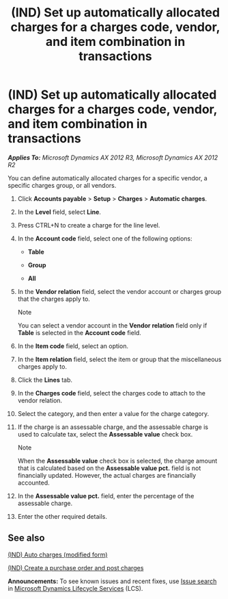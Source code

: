 ﻿---
title: (IND) Set up automatically allocated charges for a charges code, vendor, and item combination in transactions
TOCTitle: (IND) Set up automatically allocated charges for a charges code, vendor, and item combination in transactions
ms:assetid: b85f064a-2c11-4c12-bed1-7f6a0dc6d25f
ms:mtpsurl: https://technet.microsoft.com/en-us/library/JJ664835(v=AX.60)
ms:contentKeyID: 49386165
ms.date: 04/18/2014
mtps_version: v=AX.60
---

# (IND) Set up automatically allocated charges for a charges code, vendor, and item combination in transactions 


_**Applies To:** Microsoft Dynamics AX 2012 R3, Microsoft Dynamics AX 2012 R2_

You can define automatically allocated charges for a specific vendor, a specific charges group, or all vendors.

1.  Click **Accounts payable** \> **Setup** \> **Charges** \> **Automatic charges**.

2.  In the **Level** field, select **Line**.

3.  Press CTRL+N to create a charge for the line level.

4.  In the **Account code** field, select one of the following options:
    
      - **Table**
    
      - **Group**
    
      - **All**

5.  In the **Vendor relation** field, select the vendor account or charges group that the charges apply to.
    

    > [!NOTE]
    > <P>You can select a vendor account in the <STRONG>Vendor relation</STRONG> field only if <STRONG>Table</STRONG> is selected in the <STRONG>Account code</STRONG> field.</P>



6.  In the **Item code** field, select an option.

7.  In the **Item relation** field, select the item or group that the miscellaneous charges apply to.

8.  Click the **Lines** tab.

9.  In the **Charges code** field, select the charges code to attach to the vendor relation.

10. Select the category, and then enter a value for the charge category.

11. If the charge is an assessable charge, and the assessable charge is used to calculate tax, select the **Assessable value** check box.
    

    > [!NOTE]
    > <P>When the <STRONG>Assessable value</STRONG> check box is selected, the charge amount that is calculated based on the <STRONG>Assessable value pct.</STRONG> field is not financially updated. However, the actual charges are financially accounted.</P>



12. In the **Assessable value pct.** field, enter the percentage of the assessable charge.

13. Enter the other required details.

## See also

[(IND) Auto charges (modified form)](https://technet.microsoft.com/en-us/library/jj664811\(v=ax.60\))

[(IND) Create a purchase order and post charges](ind-create-a-purchase-order-and-post-charges.md)

  
**Announcements:** To see known issues and recent fixes, use [Issue search](http://go.microsoft.com/fwlink/?linkid=389258) in [Microsoft Dynamics Lifecycle Services](http://go.microsoft.com/fwlink/?linkid=306505) (LCS).

